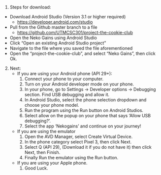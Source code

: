 1. Steps for download:

- Download Android Studio (Version 3.1 or higher required)
  - <https://developer.android.com/studio>
- Pull from the Github master branch to a file
  - <https://github.com/UTMCSC301/project-the-cookie-club>
- Open the Neko Gains using Android Studio
- Click “Open an existing Android Studio project”
- Navigate to the file where you saved the file aforementioned
- Open the “project-the-cookie-club”, and select “Neko Gains”, then click Ok.

2. Next:
    - If you are using your Android phone (API 29+):
        1. Connect your phone to your computer.
        2. Turn on your Android developer mode on your phone.
        3. In your phone, go to Settings -> Developer options -> Debugging section. Find USB debugging and allow it.
        4. In Android Studio, select the phone selection dropdown and choose your phone model.
        5. Run the program using the Run button on Android Studios.
        6. Select allow on the popup on your phone that says ‘Allow USB debugging?’.
        7. Select the app ‘Nekogains’ and continue on your journey!
    - If you are using the emulator
        1. Open the AVD Manager, select Create Virtual Device.
        2. In the phone category select Pixel 3, then click Next.
        3. Select Q (API 29), (Download it if you do not have it) then click Next, then Finish.
        4. Finally Run the emulator using the Run button.
    - If you are using your Apple phone.
        1. Good Luck.
